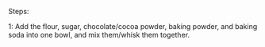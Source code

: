 
Steps:

1: Add the flour, sugar, chocolate/cocoa powder, baking powder, and baking soda into one bowl, and mix them/whisk them together.
